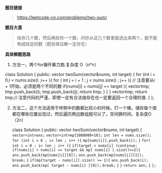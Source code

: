 **题目链接**

> https://leetcode-cn.com/problems/two-sum/

**题目大意**

> 给你几个数，然后再给你一个数，问你从这几个数里面选出来两个，能不能构成给定的数（题目保证解一定存在）

**具体解题思路**

1. 方法一，两个for循环暴力跑.复杂度 O（n*n）

class Solution {
public:
   vector<int> twoSum(vector<int>&nums, int target) {
        for (int i = 0;i < nums.size() ;i++ ){
          for ( int j = i + 1 ; j < nums.size() ; j++ ){  // 注意要从i + 1开始，必须是两个不同的数
              if(nums[i] + nums[j] == target ){
                  vector<int>tmp;
                  tmp.push_back(i);
                  tmp.push_back(j);
                  return tmp;
              }
          }
        } 
       vector<int>tmp;
       return tmp;// 注意代码的严谨，即使一定有合法值存在也一定要返回一个合理的值.
   }
};

2. 方法二，这个方法适用于样例中的数都比较小的时候。打一个桶，储存每个值都在哪些位置出现过，然后遍历两边数组就可以了。空间换时间。复杂度O（2n）

   class Solution {
   public:
      vector<int> twoSum(vector<int>&nums, int target) {
        `vector<int>ans;`
        `vector<int>mp[1000000+10];`
          `int len = nums.size();`
          `for (int i = 0 ; i< len ; i++ ){`
             `mp[nums[i]].push_back(i);`
          `}`
          `for( int i = 0 ; i< len ; i++ ){`
             `if(target < nums[i] )continue;`
              `if(nums[i] + nums[i] == target && mp[ nums[i] ].size()>=2){`
               `ans.push_back(mp[nums[i]][0]);`
               `ans.push_back(mp[nums[i]][1]);`
                  `break;`
              `}`
              `if(mp[target - nums[i]].size() >= 1){`
                `ans.push_back(i);`
                `ans.push_back(mp[ target - nums[i] ][0]);`
                  `break;`
              `}`
          `}`
          `return ans;`
      `}`
   `};`









